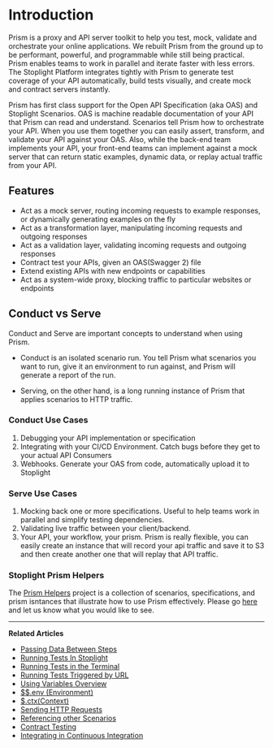 # Introduction

Prism is a proxy and API server toolkit to help you test, mock, validate and orchestrate your online applications. We rebuilt Prism from the ground up to be performant, powerful, and programmable while still being practical. Prism enables teams to work in parallel and iterate faster with less errors. The Stoplight Platform integrates tightly with Prism to generate test coverage of your API automatically, build tests visually, and create mock and contract servers instantly.

Prism has first class support for the Open API Specification (aka OAS) and Stoplight Scenarios. OAS is machine readable documentation of your API that Prism can read and understand. Scenarios tell Prism how to orchestrate your API. When you use them together you can easily assert, transform, and validate your API against your OAS. Also, while the back-end team implements your API, your front-end teams can implement against a mock server that can return static examples, dynamic data, or replay actual traffic from your API.

## Features

* Act as a mock server, routing incoming requests to example responses, or dynamically generating examples on the fly
* Act as a transformation layer, manipulating incoming requests and outgoing responses
* Act as a validation layer, validating incoming requests and outgoing responses
* Contract test your APIs, given an OAS(Swagger 2) file
* Extend existing APIs with new endpoints or capabilities
* Act as a system-wide proxy, blocking traffic to particular websites or endpoints

## Conduct vs Serve

Conduct and Serve are important concepts to understand when using Prism.

* Conduct is an isolated scenario run. You tell Prism what scenarios you want to run, give it an environment to run against, and Prism will generate a report of the run.

* Serving, on the other hand, is a long running instance of Prism that applies scenarios to HTTP traffic.

### Conduct Use Cases

1.  Debugging your API implementation or specification
2.  Integrating with your CI/CD Environment. Catch bugs before they get to your actual API Consumers
3.  Webhooks. Generate your OAS from code, automatically upload it to Stoplight

### Serve Use Cases

1.  Mocking back one or more specifications. Useful to help teams work in parallel and simplify testing dependencies.
2.  Validating live traffic between your client/backend.
3.  Your API, your workflow, your prism. Prism is really flexible, you can easily create an instance that will record your api traffic and save it to S3 and then create another one that will replay that API traffic.

### Stoplight Prism Helpers

The [Prism Helpers](https://next.stoplight.io/stoplight/prism) project is a collection of scenarios, specifications, and prism isntances that illustrate how to use Prism effectively. Please go [here](https://community.stoplight.io) and let us know what you would like to see.

---

**Related Articles**

* [Passing Data Between Steps](/testing/getting-started/passing-data-between-steps)
* [Running Tests In Stoplight](/testing/running-tests/in-stoplight)
* [Running Tests in the Terminal](/testing/running-tests/in-the-terminal)
* [Running Tests Triggered by URL](/testing/running-tests/triggering-by-url)
* [Using Variables Overview](/testing/using-variables/overview)
* [$$.env (Environment)](/testing/using-variables/environment)
* [$.ctx(Context)](/testing/using-variables/context)
* [Sending HTTP Requests](/testing/sending-http-requests/overview)
* [Referencing other Scenarios](/testing/referencing-other-scenarios/overview)
* [Contract Testing](testing/leveraging-openapi/contract-testing)
* [Integrating in Continuous Integration](/testing/continuous-integration/overview)
